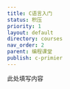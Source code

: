 ```yaml
---
title: C语言入门
status: 积压
priority: 1
layout: default
directory: courses
nav_order: 2
parent: 编程课堂
publish: c-primier
---
```


此处填写内容